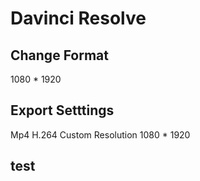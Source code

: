 # Davinci Resolve

## Change Format

1080 \* 1920

## Export Setttings

Mp4
H.264
Custom Resolution
1080 \* 1920

## test
